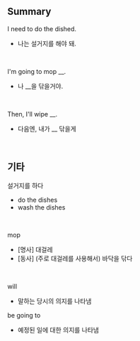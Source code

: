 ## Summary

I need to do the dished.
- 나는 설거지를 해야 돼.

<br>

I'm going to mop __.
- 나 __을 닦을거야.

<br>

Then, I'll wipe __.
- 다음엔, 내가 __ 닦을게

<br>

## 기타

설거지를 하다
- do the dishes
- wash the dishes

<br>

mop 
- [명사] 대걸레
- [동사] (주로 대걸레를 사용해서) 바닥을 닦다

<br>

will
- 말하는 당시의 의지를 나타냄

be going to
- 예정된 일에 대한 의지를 나타냄

